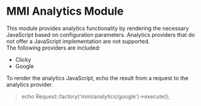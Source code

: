 MMI Analytics Module
===========================

This module provides analytics functionality by rendering the necessary JavaScript based on configuration parameters.  Analytics providers that do not offer a JavaScript implementation are not supported.  
The following providers are included:

 * Clicky
 * Google

To render the analytics JavaScript, echo the result from a request to the analytics provider.  
> echo Request::factory('mmi/analytics/google')->execute();